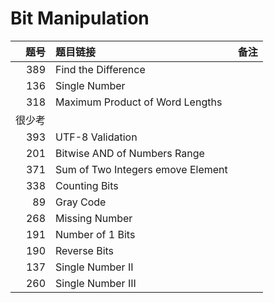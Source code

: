 # Bit Manipulation

| 题号 | 题目链接 | 备注 |
| -: | :- | :- |
| 389 | Find the Difference | |
| 136 | Single Number | |
| 318 | Maximum Product of Word Lengths | |
| 很少考 | |
| 393 | UTF-8 Validation | |
| 201 | Bitwise AND of Numbers Range | |
| 371 | Sum of Two Integers emove Element | |
| 338 | Counting Bits | |
| 89 | Gray Code | |
| 268 | Missing Number | |
| 191 | Number of 1 Bits | |
| 190 | Reverse Bits | |
| 137 | Single Number II | |
| 260 | Single Number III | |
